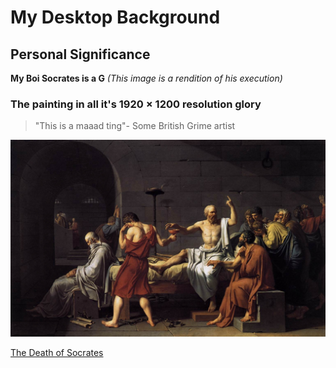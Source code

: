 # My Desktop Background
## Personal Significance 
**My Boi Socrates is a G** *(This image is a rendition of his execution)* 

### The painting in all it's 1920 × 1200 resolution glory
> "This is a maaad ting"- Some British Grime artist




![My Desktop background](Images/deathOfSocrates.jpg)

[The Death of Socrates](http://cdn.artwallpaperhi.com/1920x1200/20121123/paintings%20socrates%20jacqueslouis%20david%20the%20death%20of%20socrates%201920x1200%20wallpaper_www.artwallpaperhi.com_69.jpg)

